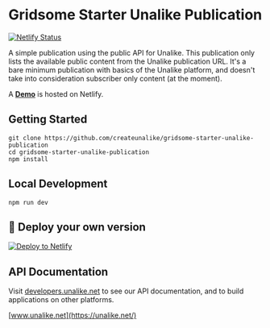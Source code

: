 # Gridsome Starter Unalike Publication

[![Netlify Status](https://api.netlify.com/api/v1/badges/bcc02ff7-1ad7-4040-86bb-c9d71813e7c5/deploy-status)](https://app.netlify.com/sites/gridsome-starter-unalike-publication/deploys)

A simple publication using the public API for Unalike. This publication only lists the available public content from the Unalike publication URL. It's a bare minimum publication with basics of the Unalike platform, and doesn't take into consideration subscriber only content (at the moment).

A **[Demo](https://gridsome-starter-unalike-publication.netlify.app)** is hosted on Netlify.

## Getting Started
```
git clone https://github.com/createunalike/gridsome-starter-unalike-publication
cd gridsome-starter-unalike-publication
npm install
```

## Local Development
```
npm run dev
```

## 💫 Deploy your own version

[![Deploy to Netlify](https://www.netlify.com/img/deploy/button.svg)](https://app.netlify.com/start/deploy?repository=https://github.com/createunalike/gridsome-starter-unalike-publication)

## API Documentation

Visit [developers.unalike.net](https://developers.unalike.net/) to see our API documentation, and to build applications on other platforms.

[www.unalike.net](https://unalike.net/)